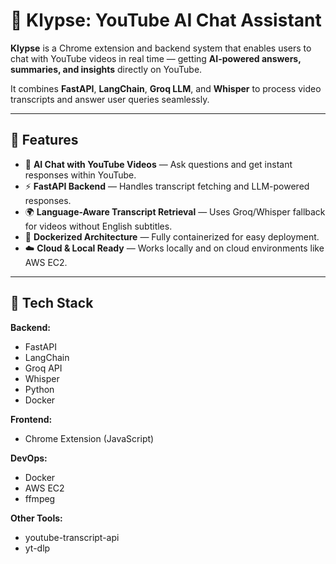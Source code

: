 # 🚀 Klypse: YouTube AI Chat Assistant

**Klypse** is a Chrome extension and backend system that enables users to chat with YouTube videos in real time — getting **AI-powered answers, summaries, and insights** directly on YouTube.

It combines **FastAPI**, **LangChain**, **Groq LLM**, and **Whisper** to process video transcripts and answer user queries seamlessly.

---

## 🌟 Features

- 🧠 **AI Chat with YouTube Videos** — Ask questions and get instant responses within YouTube.
- ⚡ **FastAPI Backend** — Handles transcript fetching and LLM-powered responses.
- 🌍 **Language-Aware Transcript Retrieval** — Uses Groq/Whisper fallback for videos without English subtitles.
- 🐳 **Dockerized Architecture** — Fully containerized for easy deployment.
- ☁️ **Cloud & Local Ready** — Works locally and on cloud environments like AWS EC2.

---

## 🧩 Tech Stack

**Backend:**  
- FastAPI  
- LangChain  
- Groq API  
- Whisper  
- Python  
- Docker  

**Frontend:**  
- Chrome Extension (JavaScript)

**DevOps:**  
- Docker  
- AWS EC2  
- ffmpeg  

**Other Tools:**  
- youtube-transcript-api  
- yt-dlp  

